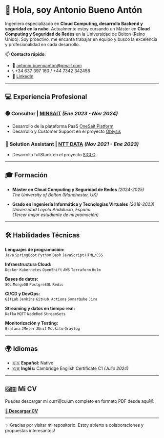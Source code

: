 
# 👋  Hola, soy Antonio Bueno Antón

Ingeniero especializado en **Cloud Computing, desarrollo Backend y seguridad en la nube**. Actualmente estoy cursando un Máster en **Cloud Computing y Seguridad de Redes** en la Universidad de Bolton (Reino Unido). Soy proactivo, me encanta trabajar en equipo y busco la excelencia y profesionalidad en cada desarrollo.

📫 **Contacto rápido:**
- 📧 [antonio.buenoanton@gmail.com](mailto:antonio.buenoanton@gmail.com)
- 📞 +34 637 397 160 / +44 7342 342458
- 💼 [LinkedIn](https://www.linkedin.com/in/abuenoan)

---

## 💻  Experiencia Profesional

### 🟢 **Consultor** | [MINSAIT](https://www.minsait.com/es) *(Ene 2023 - Nov 2024)*
- Desarrollo de la plataforma PaaS [OneSait Platform](https://dev.onesaitplatform.com/)
- Desarrollo y Customer Support en el proyecto [Oblysis](https://www.minsait.com/es/oblysis) 

### 🔵  **Solution Assistant** | [NTT DATA](https://www.nttdata.com/global/en/) *(Nov 2021 - Ene 2023)*
- Desarrollo fullStack en el proyecto [SIGLO](https://www.sspa.juntadeandalucia.es/servicioandaluzdesalud/proveedores/siglo-empresas)

---

## 🎓 Formación

- **Máster en Cloud Computing y Seguridad de Redes** *(2024-2025)*  
  *The University of Bolton (Manchester, UK)*
  
- **Grado en Ingeniería Informática y Tecnologías Virtuales** *(2018-2023)*  
  *Universidad Loyola Andalucía, España*  
  *(Tercer mejor estudiante de mi promoción)*

---

## 🛠️ Habilidades Técnicas

**Lenguajes de programación:**  
`Java` `SpringBoot` `Python` `Bash` `JavaScript` `HTML/CSS`

**Infraestructura Cloud:**  
`Docker` `Kubernetes` `OpenShift` `AWS` `Terraform` `Helm`

**Bases de datos:**  
`SQL` `MongoDB` `PostgreSQL` `Redis`

**CI/CD y DevOps:**  
`GitLab` `Jenkins` `GitHub Actions` `SonarQube` `Jira`

**Streaming y datos en tiempo real:**  
`Kafka` `MQTT` `NodeRed` `StreamSets`

**Monitorización y Testing:**  
`Grafana` `JMeter` `JUnit` `Mockito` `Graylog`

---

## 🌍 Idiomas
- 🇪🇸 **Español:** Nativo
- 🇬🇧 **Inglés:** Cambridge English Certificate C1 *(Julio 2024)*

---

## 🇬🇧 Mi CV
Puedes descargar mi curr铆culum completo en formato PDF desde aqu铆:

[**📄  Descargar CV**](./BuenoAnton_Antonio_CV_2025(ESP).pdf)

---

✨ Gracias por visitar mi repositorio. Estoy abierto a colaboraciones y propuestas interesantes!
